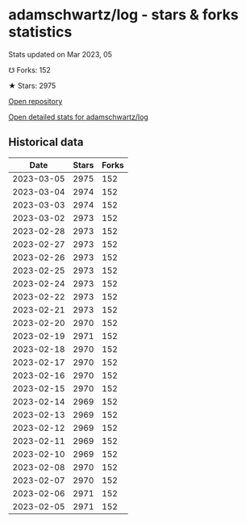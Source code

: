 # adamschwartz/log - stars & forks statistics

Stats updated on Mar 2023, 05

☋ Forks: 152

★ Stars: 2975

[Open repository](https://github.com/adamschwartz/log)

[Open detailed stats for adamschwartz/log](https://reviewgithub.com/rep/adamschwartz/log)

## Historical data
| Date | Stars | Forks |
|------|-------|-------|
| 2023-03-05 | 2975 | 152 | 
| 2023-03-04 | 2974 | 152 | 
| 2023-03-03 | 2974 | 152 | 
| 2023-03-02 | 2973 | 152 | 
| 2023-02-28 | 2973 | 152 | 
| 2023-02-27 | 2973 | 152 | 
| 2023-02-26 | 2973 | 152 | 
| 2023-02-25 | 2973 | 152 | 
| 2023-02-24 | 2973 | 152 | 
| 2023-02-22 | 2973 | 152 | 
| 2023-02-21 | 2973 | 152 | 
| 2023-02-20 | 2970 | 152 | 
| 2023-02-19 | 2971 | 152 | 
| 2023-02-18 | 2970 | 152 | 
| 2023-02-17 | 2970 | 152 | 
| 2023-02-16 | 2970 | 152 | 
| 2023-02-15 | 2970 | 152 | 
| 2023-02-14 | 2969 | 152 | 
| 2023-02-13 | 2969 | 152 | 
| 2023-02-12 | 2969 | 152 | 
| 2023-02-11 | 2969 | 152 | 
| 2023-02-10 | 2969 | 152 | 
| 2023-02-08 | 2970 | 152 | 
| 2023-02-07 | 2970 | 152 | 
| 2023-02-06 | 2971 | 152 | 
| 2023-02-05 | 2971 | 152 | 

